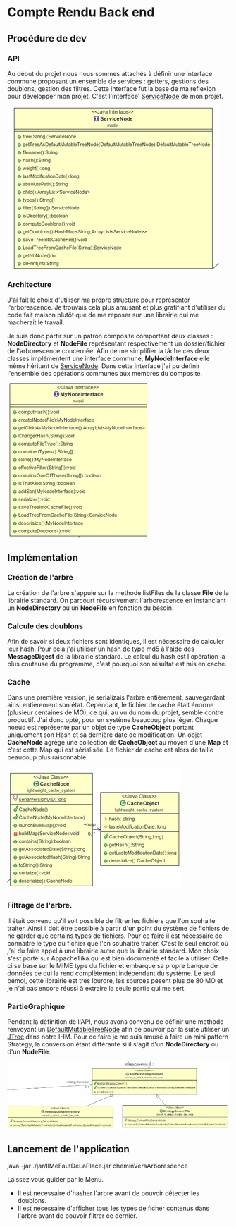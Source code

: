# Compte Rendu Back end

## Procédure de dev

### API
Au début du projet nous nous sommes attachés à définir une interface commune proposant un ensemble de services : getters, gestions des doublons, gestion des filtres. Cette interface fut la base de ma reflexion pour développer mon projet. C'est l'interface' [ServiceNode](../doc/model/ServiceNode.html) de mon projet.



![UML ServiceNode](./Image/ServiceNode.png)

### Architecture
J'ai fait le choix d'utiliser ma propre structure pour représenter l'arborescence. Je trouvais cela plus amusant et plus gratifiant d'utiliser du code fait maison plutôt que de me reposer sur une librairie qui me macherait le travail.

Je suis donc partir sur un patron composite comportant deux classes : **NodeDirectory** et **NodeFile** représentant respectivement un dossier/fichier de l'arborescence concernée. Afin de me simplifier la tâche ces deux classes implémentent une interface commune, **MyNodeInterface** elle même héritant de [ServiceNode](../doc/model/ServiceNode.html). Dans cette interface j'ai pu définir l'ensemble des opérations communes aux membres du composite.

![UML MyNodeInterface](./Image/MyNodeInterface.png)
## Implémentation

### Création de l'arbre
La création de l'arbre s'appuie sur la methode listFiles de la classe **File** de la librairie standard.
On parcourt récursivement l'arborescence en instanciant un **NodeDirectory** ou un **NodeFile** en fonction du besoin.

### Calcule des doublons
Afin de savoir si deux fichiers sont identiques, il est nécessaire de calculer leur hash. Pour cela j'ai utiliser un hash de type md5 à l'aide des **MessageDigest** de la librairie standard. Le calcul du hash est l'opération la plus couteuse du programme, c'est pourquoi son résultat est mis en cache.

### Cache
Dans une première version, je serializais l'arbre entièrement, sauvegardant ainsi entièrement son état. Cependant, le fichier de cache était énorme (plusieur centaines de MO), ce qui, au vu du nom du projet, semble contre productif. J'ai donc opté, pour un système beaucoup plus léger. Chaque noeud est représenté par un objet de type **CacheObject** portant uniquement son Hash et sa dernière date de modification. Un objet **CacheNode** agrège une collection de **CacheObject** au moyen d'une **Map** et c'est cette Map qui est sérialisée. Le fichier de cache est alors de taille beaucoup plus raisonnable.

![UML CacheNode](./Image/CacheNode.png)


### Filtrage de l'arbre.
Il était convenu qu'il soit possible de filtrer les fichiers que l'on souhaite traiter. Ainsi il doit être
possible à partir d'un point du système de fichiers de ne garder que certains types de fichiers.
Pour ce faire il est nécessaire de connaitre le type du fichier que l'on souhaitre traiter. C'est le seul
endroit où j'ai du faire appel à une librairie autre que la librairie standard. Mon choix s'est porté sur AppacheTika qui est bien documenté et facile à utiliser. Celle ci se base sur le MIME type du fichier et embarque sa propre banque de données ce qui la rend complètement indépendant du système.
Le seul bémol, cette librairie est très lourdre, les sources pèsent plus de 80 MO et je n'ai pas encore réussi à extraire la seule partie qui me sert.

### PartieGraphique
Pendant la définition de l'API, nous avons convenu de définir une methode renvoyant un [DefaultMutableTreeNode](https://docs.oracle.com/javase/7/docs/api/javax/swing/tree/DefaultMutableTreeNode.html) afin de pouvoir
par la suite utiliser un [JTree](https://docs.oracle.com/javase/7/docs/api/javax/swing/JTree.html) dans notre IHM. Pour ce faire je me suis amusé à faire un mini pattern Strategy, la conversion étant différante si il s'agit d'un **NodeDirectory** ou d'un **NodeFile**.

![UML Convert](./Image/Convert.png)

## Lancement de l'application

java -jar ./jar/IlMeFautDeLaPlace.jar cheminVersArborescence

Laissez vous guider par le Menu.

- Il est necessaire d'hasher l'arbre avant de pouvoir détecter les doublons.
- Il est necessaire d'afficher tous les types de ficher contenus dans l'arbre avant de pouvoir filtrer ce dernier.
